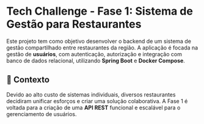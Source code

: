 # Tech Challenge - Fase 1: Sistema de Gestão para Restaurantes

Este projeto tem como objetivo desenvolver o backend de um sistema de gestão compartilhado entre restaurantes da região. A aplicação é focada na gestão de **usuários**, com autenticação, autorização e integração com banco de dados relacional, utilizando **Spring Boot** e **Docker Compose**.

## 📌 Contexto 

Devido ao alto custo de sistemas individuais, diversos restaurantes decidiram unificar esforços e criar uma solução colaborativa. A Fase 1 é voltada para a criação de uma **API REST** funcional e escalável para o gerenciamento de usuários.
